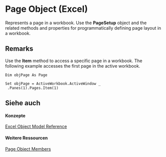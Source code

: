 
# Page Object (Excel)

Represents a page in a workbook. Use the  **PageSetup** object and the related methods and properties for programmatically defining page layout in a workbook.


## Remarks

Use the  **Item** method to access a specific page in a workbook. The following example accesses the first page in the active workbook.


```
Dim objPage As Page 
 
Set objPage = ActiveWorkbook.ActiveWindow _ 
 .Panes(1).Pages.Item(1)
```


## Siehe auch


#### Konzepte


[Excel Object Model Reference](11ea8598-8a20-92d5-f98b-0da04263bf2c.md)
#### Weitere Ressourcen


[Page Object Members](http://msdn.microsoft.com/library/d9cb2764-7b24-1ca0-c8e3-3743e6fe7ff7%28Office.15%29.aspx)